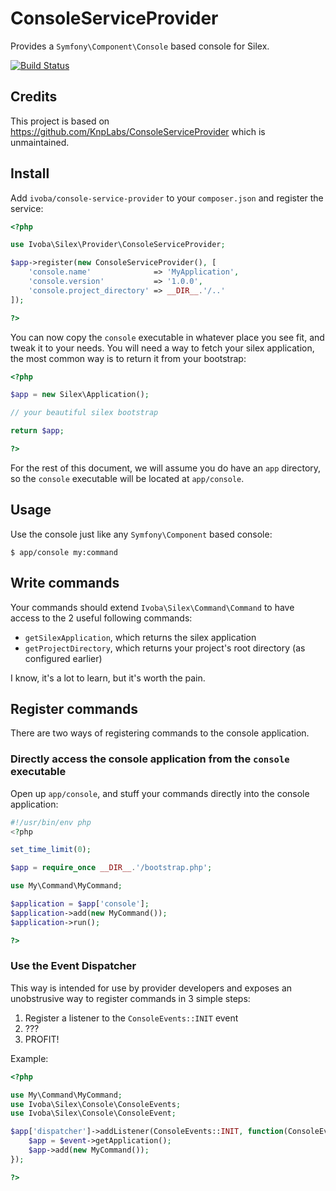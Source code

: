 # ConsoleServiceProvider

Provides a `Symfony\Component\Console` based console for Silex.

[![Build Status](http://img.shields.io/travis/ivoba/console-service-provider.svg)](https://travis-ci.org/ivoba/console-service-provider)

## Credits
This project is based on https://github.com/KnpLabs/ConsoleServiceProvider which is unmaintained.

## Install

Add `ivoba/console-service-provider` to your `composer.json` and register the service:

```php
<?php

use Ivoba\Silex\Provider\ConsoleServiceProvider;

$app->register(new ConsoleServiceProvider(), [
    'console.name'              => 'MyApplication',
    'console.version'           => '1.0.0',
    'console.project_directory' => __DIR__.'/..'
]);

?>
```

You can now copy the `console` executable in whatever place you see fit, and tweak it to your needs. You will need a way to fetch your silex application, the most common way is to return it from your bootstrap:

```php
<?php

$app = new Silex\Application();

// your beautiful silex bootstrap

return $app;

?>
```

For the rest of this document, we will assume you do have an `app` directory, so the `console` executable will be located at `app/console`.

## Usage

Use the console just like any `Symfony\Component` based console:

```
$ app/console my:command
```

## Write commands

Your commands should extend `Ivoba\Silex\Command\Command` to have access to the 2 useful following commands:

* `getSilexApplication`, which returns the silex application
* `getProjectDirectory`, which returns your project's root directory (as configured earlier)

I know, it's a lot to learn, but it's worth the pain.

## Register commands

There are two ways of registering commands to the console application.

### Directly access the console application from the `console` executable

Open up `app/console`, and stuff your commands directly into the console application:

```php
#!/usr/bin/env php
<?php

set_time_limit(0);

$app = require_once __DIR__.'/bootstrap.php';

use My\Command\MyCommand;

$application = $app['console'];
$application->add(new MyCommand());
$application->run();

?>
```

### Use the Event Dispatcher

This way is intended for use by provider developers and exposes an unobstrusive way to register commands in 3 simple steps:

1. Register a listener to the `ConsoleEvents::INIT` event
2. ???
3. PROFIT!

Example:

```php
<?php

use My\Command\MyCommand;
use Ivoba\Silex\Console\ConsoleEvents;
use Ivoba\Silex\Console\ConsoleEvent;

$app['dispatcher']->addListener(ConsoleEvents::INIT, function(ConsoleEvent $event) {
    $app = $event->getApplication();
    $app->add(new MyCommand());            
});

?>
```
